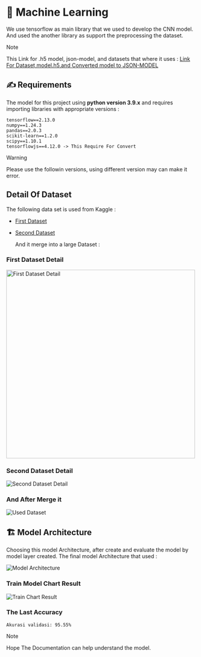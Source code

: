 # 🤖 **Machine Learning**

We use tensorflow as main library that we used to develop the CNN model. And used the another library as support the preprocessing the dataset.

> [!NOTE]
> This Link for .h5 model, json-model, and datasets that where it uses : [Link For Dataset,model.h5,and Converted model to JSON-MODEL](https://drive.google.com/drive/folders/1D155_PddvgVCwRZg4IIHKTHV7DFiSIdo?usp=sharing)

## ✍️ **Requirements**

The model for this project using **python version 3.9.x** and requires importing libraries with appropriate versions :

```
tensorflow==2.13.0
numpy==1.24.3
pandas==2.0.3
scikit-learn==1.2.0
scipy==1.10.1
tensorflowjs==4.12.0 -> This Require For Convert
```

> [!WARNING]
> Please use the followin versions, using different version may can make it error.

## Detail Of Dataset

The following data set is used from Kaggle :

- [First Dataset](https://www.kaggle.com/datasets/mostafaabla/garbage-classification)
- [Second Dataset](https://www.kaggle.com/datasets/fatemehboloori/trash-type-detection)

  And it merge into a large Dataset :
  
### **First Dataset Detail**

<img src="https://github.com/TrashHubs/Machine-Learning/assets/33770553/8d433f64-b282-4d2e-860b-ba79991b9a76" alt="First Dataset Detail" width="500" />

### **Second Dataset Detail**

![Second Dataset Detail](https://github.com/TrashHubs/Machine-Learning/assets/33770553/8fbf8eda-ddc2-46e4-8c4a-562e18e7081c)

### **And After Merge it**

![Used Dataset](https://github.com/TrashHubs/Machine-Learning/assets/33770553/910315a1-f468-4b0e-a50f-68d8e0a11a4d)



## 🏗️ **Model Architecture**

Choosing this model Architecture, after create and evaluate the model by model layer created. The final model Architecture that used :

![Model Architecture](https://github.com/TrashHubs/Machine-Learning/assets/33770553/835b7d08-9377-43ff-8b75-998620376ca0)


### **Train Model Chart Result**

![Train Chart Result](https://github.com/TrashHubs/Machine-Learning/assets/33770553/7fcc40fa-1a7f-4123-aaa6-e971c95f327e)


### **The Last Accuracy**

`Akurasi validasi: 95.55%`


> [!NOTE]
> Hope The Documentation can help understand the model. 
